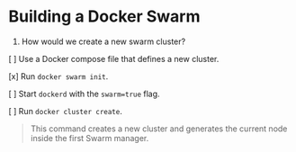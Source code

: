 # Building a Docker Swarm

1. How would we create a new swarm cluster?

[ ] Use a Docker compose file that defines a new cluster.

[x] Run `docker swarm init`.

[ ] Start `dockerd` with the `swarm=true` flag.

[ ] Run `docker cluster create`.

> This command creates a new cluster and generates the current node inside the first Swarm manager.
